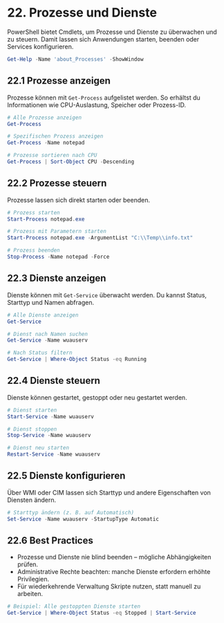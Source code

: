 # 22. Prozesse und Dienste

PowerShell bietet Cmdlets, um Prozesse und Dienste zu überwachen und zu steuern. Damit lassen sich Anwendungen starten, beenden oder Services konfigurieren.

```powershell
Get-Help -Name 'about_Processes' -ShowWindow
```

## 22.1 Prozesse anzeigen

Prozesse können mit `Get-Process` aufgelistet werden. So erhältst du Informationen wie CPU-Auslastung, Speicher oder Prozess-ID.

```powershell
# Alle Prozesse anzeigen
Get-Process

# Spezifischen Prozess anzeigen
Get-Process -Name notepad

# Prozesse sortieren nach CPU
Get-Process | Sort-Object CPU -Descending
```

## 22.2 Prozesse steuern

Prozesse lassen sich direkt starten oder beenden.

```powershell
# Prozess starten
Start-Process notepad.exe

# Prozess mit Parametern starten
Start-Process notepad.exe -ArgumentList "C:\\Temp\\info.txt"

# Prozess beenden
Stop-Process -Name notepad -Force
```

## 22.3 Dienste anzeigen

Dienste können mit `Get-Service` überwacht werden. Du kannst Status, Starttyp und Namen abfragen.

```powershell
# Alle Dienste anzeigen
Get-Service

# Dienst nach Namen suchen
Get-Service -Name wuauserv

# Nach Status filtern
Get-Service | Where-Object Status -eq Running
```

## 22.4 Dienste steuern

Dienste können gestartet, gestoppt oder neu gestartet werden.

```powershell
# Dienst starten
Start-Service -Name wuauserv

# Dienst stoppen
Stop-Service -Name wuauserv

# Dienst neu starten
Restart-Service -Name wuauserv
```

## 22.5 Dienste konfigurieren

Über WMI oder CIM lassen sich Starttyp und andere Eigenschaften von Diensten ändern.

```powershell
# Starttyp ändern (z. B. auf Automatisch)
Set-Service -Name wuauserv -StartupType Automatic
```

## 22.6 Best Practices

* Prozesse und Dienste nie blind beenden – mögliche Abhängigkeiten prüfen.
* Administrative Rechte beachten: manche Dienste erfordern erhöhte Privilegien.
* Für wiederkehrende Verwaltung Skripte nutzen, statt manuell zu arbeiten.

```powershell
# Beispiel: Alle gestoppten Dienste starten
Get-Service | Where-Object Status -eq Stopped | Start-Service
```
